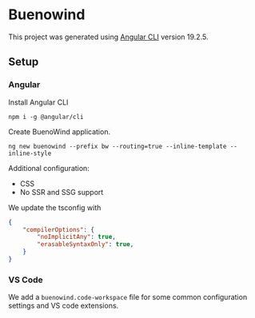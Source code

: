 # Buenowind

This project was generated using [Angular CLI](https://github.com/angular/angular-cli) version 19.2.5.

## Setup

### Angular

Install Angular CLI

```shell
npm i -g @angular/cli
```

Create BuenoWind application.

```shell
ng new buenowind --prefix bw --routing=true --inline-template --inline-style
```

Additional configuration:

- CSS
- No SSR and SSG support

We update the tsconfig with

```json
{
    "compilerOptions": {
        "noImplicitAny": true,
        "erasableSyntaxOnly": true,
    }
}
```

### VS Code

We add a `buenowind.code-workspace` file for some common configuration settings and VS code extensions.

